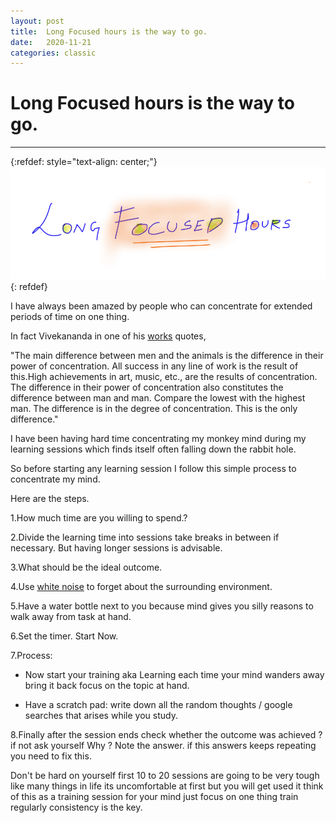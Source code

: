 ```yaml
---
layout: post
title:  Long Focused hours is the way to go.
date:   2020-11-21
categories: classic
---
```


# Long Focused hours is the way to go.
--- 

{:refdef: style="text-align: center;"}
![Long Focused Hours](/assets/img/blog/2020/longfocusedhours.png)
{: refdef}


I have always been amazed by people who can concentrate for extended periods of time on one thing.

In fact Vivekananda  in one of his [works](https://en.wikisource.org/wiki/The_Complete_Works_of_Swami_Vivekananda/Volume_6/Lectures_and_Discourses/Concentration_and_Breathing) quotes,

"The main difference between men and the animals is the difference in their power of concentration. All success in any line of work is the result of this.High achievements in art, music, etc., are the results of concentration. The difference in  their  power of concentration also  constitutes the difference between man and man. Compare the lowest with the highest man. The difference is in the degree of concentration. This is the only difference."

I  have been having hard time concentrating my monkey mind during my learning sessions which finds itself often falling down the rabbit hole.

So before starting any learning session I follow this simple process to concentrate my mind.

Here are the steps.

1.How much time are you willing  to  spend.?

2.Divide the learning time into sessions take breaks in between if necessary. But having longer sessions is  advisable.

3.What should be the ideal outcome.

4.Use [white noise](https://www.youtube.com/watch?v=4Yybz_FmXdU) to forget about the surrounding environment.

5.Have a water bottle next to you because mind gives you silly reasons to walk away from task at hand.

6.Set the timer. Start Now.

7.Process:
 * Now start your training aka Learning each time your mind wanders away bring it back focus on the topic at hand.

 * Have a scratch pad: write down all the random thoughts / google searches that arises while you study.


8.Finally after the session ends check  whether  the outcome  was achieved  ? if not ask yourself Why ? Note the answer. if this answers keeps repeating you need to fix this.

Don't be hard on yourself first 10 to 20 sessions  are going to be  very tough like many things in life its uncomfortable at first but you will get used it think of this as a training session for your mind just focus on one thing train regularly consistency is the key.